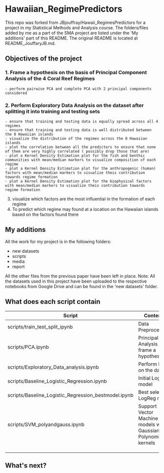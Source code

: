# Hawaiian_RegimePredictors

This repo was forked from JBjouffray/Hawaii_RegimesPredictors for a project in my Statistical Methods and Analysis course. The folders/files added by me as a part of the SMA project are listed under the 'My additions' part of this README. The original README is located at README_JouffaryJB.md.

## Objectives of the project

### 1. Frame a hypothesis on the basis of Principal Component Analysis of the 4 Coral Reef Regimes
    - perform pairwise PCA and complete PCA with 2 principal components considered
   
### 2. Perform Exploratory Data Analysis on the dataset after splitting it into training and testing sets
    - ensure that training and testing data is equally spread across all 4 regimes
    - ensure that training and testing data is well distributed between the 8 Hawaiian islands
    - visualize the distribution of the regimes across the 8 Hawaiian islands
    - plot the correlation between all the predictors to ensure that none of them are very highly correlated ( possibly drop those that are)
    - plot a Kernel Density Estimation plot for the fish and benthic communities with mean/median markers to visualize composition of each regime
    - plot a Kernel Density Estimation plot for the anthropogenic (human) factors with mean/median markers to visualize theis contribution towards regime formation
    - plot a Kernel Density Estimation plot for the biophysical factors with mean/median markers to visualize theis contribution towards regime formation

3. visualize which factors are the most influential in the formation of each regime 
4. To predict which regime may found at a location on the Hawaiian islands based on the factors found there

## My additions
All the work for my project is in the following folders:

- new datasets
- scripts
- media
- report

All the other files from the previous paper have been left in place.
Note: All the datasets used in this project have been uploaded to the respective notebooks from Google Drive and can be found in the 'new datasets' folder.

## What does each script contain

| Script  | Contents  |   
|---|---|
| scripts/train_test_split_ipynb  | Data Preprocessing  |   
| scripts/PCA.ipynb  | Principal Data Analysis to frame a hypothesis  |   
| scripts/Exploratory_Data_analysis.ipynb  | Perform EDA on the datset  |  
| scripts/Baseline_Logistic_Regression.ipynb  | Initial LogReg model  |  
| scripts/Baseline_Logistic_Regression_bestmodel.ipynb  | Best selected LogReg model  |   
| scripts/SVM_polyandgauss.ipynb  | Support Vector Machine models with Gaussian and Polynomial kernels  |  
|   |   |   
|   |   |   
|   |   |   

## What's next?

